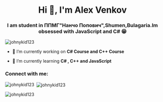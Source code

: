 <h1 align="center">Hi 👋, I'm Alex Venkov</h1>
<h3 align="center">I am student in ППМГ"Нанчо Попович",Shumen,Bulagaria.Im obsessed with JavaScript and C# 😁</h3>

<p align="left"> <img src="https://komarev.com/ghpvc/?username=johnykid123&label=Profile%20views&color=2acadf&style=plastic" alt="johnykid123" /> </p>

- 🔭 I’m currently working on **C# Course and C++ Course**

- 🌱 I’m currently learning **C# , C++ and JavaScript**

<h3 align="left">Connect with me:</h3>
<p align="left">
</p>

<p><img align="left" src="https://github-readme-stats.vercel.app/api/top-langs?username=johnykid123&show_icons=true&locale=en&layout=compact" alt="johnykid123" /></p>

<p>&nbsp;<img align="center" src="https://github-readme-stats.vercel.app/api?username=johnykid123&show_icons=true&title_color=1c9264&bg_color=069ffe&hide_border=true&locale=bg" alt="johnykid123" /></p>

<p><img align="center" src="https://github-readme-streak-stats.herokuapp.com/?user=johnykid123&" alt="johnykid123" /></p>
